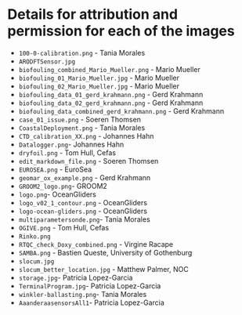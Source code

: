 # Details for attribution and permission for each of the images

- `100-0-calibration.png` - Tania Morales
- `ARODFTSensor.jpg`
- `biofouling_combined_Mario_Mueller.png` - Mario Mueller
- `biofouling_01_Mario_Mueller.jpg` - Mario Mueller
- `biofouling_02_Mario_Mueller.jpg` - Mario Mueller
- `biofouling_data_01_gerd_krahmann.png` - Gerd Krahmann
- `biofouling_data_02_gerd_krahmann.png` - Gerd Krahmann
- `biofouling_data_combined_gerd_krahmann.png` - Gerd Krahmann
- `case_01_issue.png` - Soeren Thomsen
- `CoastalDeployment.png` - Tania Morales
- `CTD_calibration_XX.png` - Johannes Hahn
- `Datalogger.png`- Johannes Hahn
- `dryfoil.png` - Tom Hull, Cefas
- `edit_markdown_file.png` - Soeren Thomsen
- `EUROSEA.png` - EuroSea
- `geomar_ox_example.png` - Gerd Krahmann
- `GROOM2_logo.png`- GROOM2
- `logo.png`- OceanGliders
- `logo_v02_1_contour.png` - OceanGliders
- `logo-ocean-gliders.png` - OceanGliders
- `multiparametersonde.png`- Tania Morales
- `OGIVE.png` - Tom Hull, Cefas
- `Rinko.png`
- `RTQC_check_Doxy_combined.png` - Virgine Racape
- `SAMBA.png` - Bastien Queste, University of Gothenburg
- `slocum.jpg`
- `slocum_better_location.jpg` - Matthew Palmer, NOC
- `storage.jpg`- Patricia Lopez-Garcia
- `TerminalProgram.jpg`- Patricia Lopez-Garcia
- `winkler-ballasting.png`- Tania Morales
- `AaanderaasensorsAll1`- Patricia Lopez-Garcia
